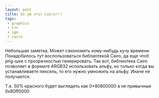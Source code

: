 ```yaml
---
layout: post
title: Ох уж этот Cairo!!!
tags:
 - graphics
 - c++
 - ige
 - cairo
---
```


Небольшая заметка. Может сэкономить кому-нибудь кучу времени. Понадобилось тут воспользоваться библиотекой Cairo, да еще чтоб png-шки с прозрачностью генерировать. Так вот, библиотека Cairo позволяет в формате ARGB32 использовать альфу, но только когда вы устанавливаете пиксель, то его нужно умножить на альфу. Иначе не получается.

Т.е. 50% красного будет выглядеть как 0×80800000 а не привычные 0x80ff0000
